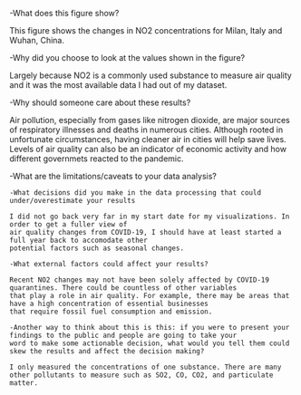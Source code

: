 -What does this figure show?

This figure shows the changes in NO2 concentrations for Milan, Italy and Wuhan, China.

-Why did you choose to look at the values shown in the figure?

Largely because NO2 is a commonly used substance to measure air quality and it was
the most available data I had out of my dataset.

-Why should someone care about these results?

Air pollution, especially from gases like nitrogen dioxide, are major sources of respiratory illnesses
and deaths in numerous cities. Although rooted in unfortunate circumstances, having cleaner air in cities will 
help save lives. Levels of air quality can also be an indicator of economic activity and how different governmets
reacted to the pandemic.

-What are the limitations/caveats to your data analysis?

	-What decisions did you make in the data processing that could under/overestimate your results
	
	I did not go back very far in my start date for my visualizations. In order to get a fuller view of 
	air quality changes from COVID-19, I should have at least started a full year back to accomodate other 
	potential factors such as seasonal changes.

	-What external factors could affect your results?

	Recent NO2 changes may not have been solely affected by COVID-19 quarantines. There could be countless of other variables
	that play a role in air quality. For example, there may be areas that have a high concentration of essential businesses 
	that require fossil fuel consumption and emission.

	-Another way to think about this is this: if you were to present your findings to the public and people are going to take your
	word to make some actionable decision, what would you tell them could skew the results and affect the decision making?

	I only measured the concentrations of one substance. There are many other pollutants to measure such as SO2, CO, CO2, and particulate matter.
	
